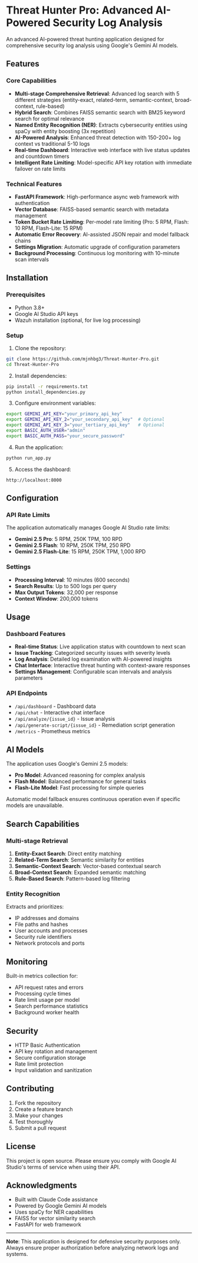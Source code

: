 # Threat Hunter Pro: Advanced AI-Powered Security Log Analysis

An advanced AI-powered threat hunting application designed for comprehensive security log analysis using Google's Gemini AI models.

## Features

### Core Capabilities
- **Multi-stage Comprehensive Retrieval**: Advanced log search with 5 different strategies (entity-exact, related-term, semantic-context, broad-context, rule-based)
- **Hybrid Search**: Combines FAISS semantic search with BM25 keyword search for optimal relevance
- **Named Entity Recognition (NER)**: Extracts cybersecurity entities using spaCy with entity boosting (3x repetition)
- **AI-Powered Analysis**: Enhanced threat detection with 150-200+ log context vs traditional 5-10 logs
- **Real-time Dashboard**: Interactive web interface with live status updates and countdown timers
- **Intelligent Rate Limiting**: Model-specific API key rotation with immediate failover on rate limits

### Technical Features
- **FastAPI Framework**: High-performance async web framework with authentication
- **Vector Database**: FAISS-based semantic search with metadata management
- **Token Bucket Rate Limiting**: Per-model rate limiting (Pro: 5 RPM, Flash: 10 RPM, Flash-Lite: 15 RPM)
- **Automatic Error Recovery**: AI-assisted JSON repair and model fallback chains
- **Settings Migration**: Automatic upgrade of configuration parameters
- **Background Processing**: Continuous log monitoring with 10-minute scan intervals

## Installation

### Prerequisites
- Python 3.8+
- Google AI Studio API keys
- Wazuh installation (optional, for live log processing)

### Setup
1. Clone the repository:
```bash
git clone https://github.com/mjnhbg3/Threat-Hunter-Pro.git
cd Threat-Hunter-Pro
```

2. Install dependencies:
```bash
pip install -r requirements.txt
python install_dependencies.py
```

3. Configure environment variables:
```bash
export GEMINI_API_KEY="your_primary_api_key"
export GEMINI_API_KEY_2="your_secondary_api_key"  # Optional
export GEMINI_API_KEY_3="your_tertiary_api_key"   # Optional
export BASIC_AUTH_USER="admin"
export BASIC_AUTH_PASS="your_secure_password"
```

4. Run the application:
```bash
python run_app.py
```

5. Access the dashboard:
```
http://localhost:8000
```

## Configuration

### API Rate Limits
The application automatically manages Google AI Studio rate limits:
- **Gemini 2.5 Pro**: 5 RPM, 250K TPM, 100 RPD
- **Gemini 2.5 Flash**: 10 RPM, 250K TPM, 250 RPD  
- **Gemini 2.5 Flash-Lite**: 15 RPM, 250K TPM, 1,000 RPD

### Settings
- **Processing Interval**: 10 minutes (600 seconds)
- **Search Results**: Up to 500 logs per query
- **Max Output Tokens**: 32,000 per response
- **Context Window**: 200,000 tokens

## Usage

### Dashboard Features
- **Real-time Status**: Live application status with countdown to next scan
- **Issue Tracking**: Categorized security issues with severity levels
- **Log Analysis**: Detailed log examination with AI-powered insights
- **Chat Interface**: Interactive threat hunting with context-aware responses
- **Settings Management**: Configurable scan intervals and analysis parameters

### API Endpoints
- `/api/dashboard` - Dashboard data
- `/api/chat` - Interactive chat interface
- `/api/analyze/{issue_id}` - Issue analysis
- `/api/generate-script/{issue_id}` - Remediation script generation
- `/metrics` - Prometheus metrics

## AI Models

The application uses Google's Gemini 2.5 models:
- **Pro Model**: Advanced reasoning for complex analysis
- **Flash Model**: Balanced performance for general tasks
- **Flash-Lite Model**: Fast processing for simple queries

Automatic model fallback ensures continuous operation even if specific models are unavailable.

## Search Capabilities

### Multi-stage Retrieval
1. **Entity-Exact Search**: Direct entity matching
2. **Related-Term Search**: Semantic similarity for entities
3. **Semantic-Context Search**: Vector-based contextual search
4. **Broad-Context Search**: Expanded semantic matching
5. **Rule-Based Search**: Pattern-based log filtering

### Entity Recognition
Extracts and prioritizes:
- IP addresses and domains
- File paths and hashes
- User accounts and processes
- Security rule identifiers
- Network protocols and ports

## Monitoring

Built-in metrics collection for:
- API request rates and errors
- Processing cycle times
- Rate limit usage per model
- Search performance statistics
- Background worker health

## Security

- HTTP Basic Authentication
- API key rotation and management
- Secure configuration storage
- Rate limit protection
- Input validation and sanitization

## Contributing

1. Fork the repository
2. Create a feature branch
3. Make your changes
4. Test thoroughly
5. Submit a pull request

## License

This project is open source. Please ensure you comply with Google AI Studio's terms of service when using their API.

## Acknowledgments

- Built with Claude Code assistance
- Powered by Google Gemini AI models
- Uses spaCy for NER capabilities
- FAISS for vector similarity search
- FastAPI for web framework

---

**Note**: This application is designed for defensive security purposes only. Always ensure proper authorization before analyzing network logs and systems.
